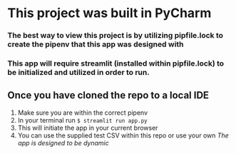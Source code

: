 # This project was built in PyCharm
### The best way to view this project is by utilizing pipfile.lock to create the pipenv that this app was designed with

### This app will require streamlit (installed within pipfile.lock) to be initialized and utilized in order to run.
## Once you have cloned the repo to a local IDE
1. Make sure you are within the correct pipenv
2. In your terminal run
`$ streamlit run app.py`
3. This will initiate the app in your current browser
4. You can use the supplied test CSV within this repo or use your own
  *The app is designed to be dynamic*

